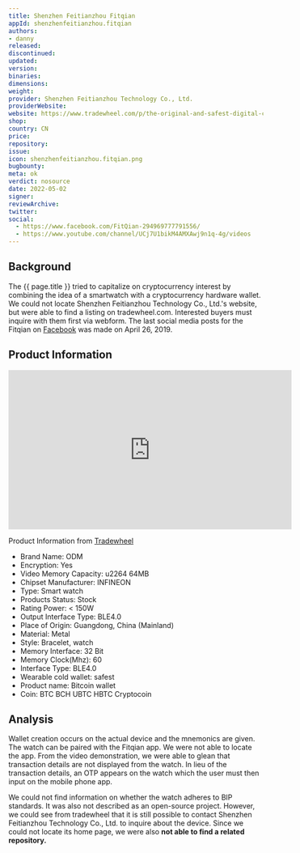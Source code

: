 ```yaml
---
title: Shenzhen Feitianzhou Fitqian
appId: shenzhenfeitianzhou.fitqian
authors:
- danny
released: 
discontinued: 
updated: 
version: 
binaries: 
dimensions:
weight: 
provider: Shenzhen Feitianzhou Technology Co., Ltd.
providerWebsite: 
website: https://www.tradewheel.com/p/the-original-and-safest-digital-currency-596678/
shop: 
country: CN
price: 
repository: 
issue: 
icon: shenzhenfeitianzhou.fitqian.png
bugbounty: 
meta: ok
verdict: nosource
date: 2022-05-02
signer: 
reviewArchive: 
twitter: 
social: 
  - https://www.facebook.com/FitQian-294969777791556/
  - https://www.youtube.com/channel/UCj7U1bikM4AMXAwj9n1q-4g/videos
---
```



## Background 

The {{ page.title }} tried to capitalize on cryptocurrency interest by combining the idea of a smartwatch with a cryptocurrency hardware wallet. We could not locate Shenzhen Feitianzhou Technology Co., Ltd.'s website, but were able to find a listing on tradewheel.com. Interested buyers must inquire with them first via webform. The last social media posts for the Fitqian on [Facebook](https://www.facebook.com/permalink.php?story_fbid=356416808313519&id=294969777791556&__cft__[0]=AZVFf9Tcuq1ZtPBLrscyLwj6IGfbhzZUSiexOqNibvcW_Rhbhcp5Z0ohAFacx4qa9ut4I59GRNGRK30rDK10slL2P-dAFkRNhWzsJDwaqA8YpdMrQ9-Y-qobUbr3m5qU8YnCRWeVRCq65ocxOStUdhXO&__tn__=%2CO%2CP-R) was made on April 26, 2019. 


## Product Information 

<iframe width="560" height="315" src="https://www.youtube.com/embed/qBqCvq73Np8" title="YouTube video player" frameborder="0" allow="accelerometer; autoplay; clipboard-write; encrypted-media; gyroscope; picture-in-picture" allowfullscreen></iframe><br />

Product Information from [Tradewheel](https://www.tradewheel.com/p/the-original-and-safest-digital-currency-596678/)
>
- Brand Name: ODM	
- Encryption: Yes
- Video Memory Capacity:	u2264 64MB	
- Chipset Manufacturer: INFINEON
- Type: Smart watch	
- Products Status: Stock
- Rating Power: < 150W	
- Output Interface Type:	BLE4.0
- Place of Origin: Guangdong, China (Mainland)	
- Material: Metal
- Style: Bracelet, watch	
- Memory Interface: 32 Bit
- Memory Clock(Mhz): 60	
- Interface Type: BLE4.0
- Wearable cold wallet: safest	
- Product name: Bitcoin wallet
- Coin: BTC BCH UBTC HBTC Cryptocoin

## Analysis 

Wallet creation occurs on the actual device and the mnemonics are given. The watch can be paired with the Fitqian app. We were not able to locate the app. From the video demonstration, we were able to glean that transaction details are not displayed from the watch. In lieu of the transaction details, an OTP appears on the watch which the user must then input on the mobile phone app. 

We could not find information on whether the watch adheres to BIP standards. It was also not described as an open-source project. However, we could see from tradewheel that it is still possible to contact Shenzhen Feitianzhou Technology Co., Ltd. to inquire about the device. Since we could not locate its home page, we were also **not able to find a related repository.** 